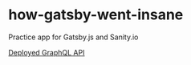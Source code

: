 # how-gatsby-went-insane
Practice app for Gatsby.js and Sanity.io

[Deployed GraphQL API](https://w0pc9ewm.api.sanity.io/v1/graphql/animals/default)
